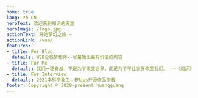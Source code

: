 ```yaml
---
home: true
lang: zh-CN
heroText: 欢迎来到知识的天堂
heroImage: /logo.jpg
actionText: 开始梦幻之旅 →
actionLink: /vue/
features:
- title: For Blog
  details: WEB全栈梦想师--尽量输出最有价值的内容
- title: For Me
  details: 我们一路奋战，不是为了改变世界，而是为了不让世界改变我们。 ——《熔炉》
- title: For Interview
  details: 2021本科毕业生；EMaps开源作品作者
footer: Copyright © 2020-present huangguang
---
```

